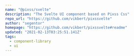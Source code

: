 ```yaml
---
name: "@pixss/svelte"
description: "The Svelte UI component based on Pixss Css"
repo_url: "https://github.com/vikbert/pixssvelte"
author: "segentor"
homepage: "https://github.com/vikbert/pixssvelte#readme"
updated: "2021-02-13T03:25:51.141Z"
tags: 
  - component-library
  - ui
---
```

